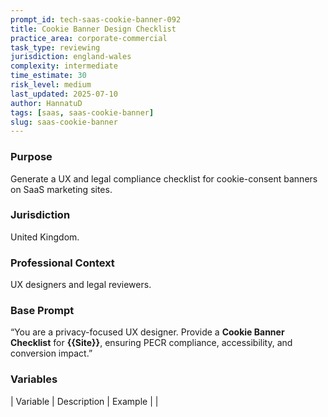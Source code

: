 ```yaml
---
prompt_id: tech-saas-cookie-banner-092
title: Cookie Banner Design Checklist
practice_area: corporate-commercial
task_type: reviewing
jurisdiction: england-wales
complexity: intermediate
time_estimate: 30
risk_level: medium
last_updated: 2025-07-10
author: HannatuD
tags: [saas, saas-cookie-banner]
slug: saas-cookie-banner
---
```


### Purpose  
Generate a UX and legal compliance checklist for cookie-consent banners on SaaS marketing sites.

### Jurisdiction  
United Kingdom.

### Professional Context  
UX designers and legal reviewers.

### Base Prompt  
“You are a privacy-focused UX designer. Provide a **Cookie Banner Checklist** for **{{Site}}**, ensuring PECR compliance, accessibility, and conversion impact.”

### Variables  
| Variable | Description | Example |
|
